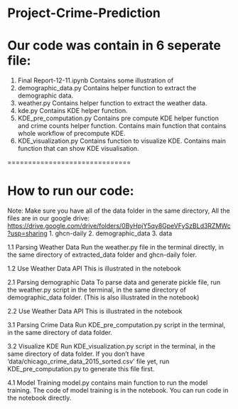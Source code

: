 # Project-Crime-Prediction
# Our code was contain in 6 seperate file:

1. Final Report-12-11.ipynb
    Contains some illustration of 
2. demographic_data.py
    Contains helper function to extract the demographic data.
3. weather.py
    Contains helper function to extract the weather data.
4. kde.py
    Contains KDE helper function.
5. KDE_pre_computation.py
    Contains pre compute KDE helper function and crime counts helper function.
    Contains main function that contains whole workflow of precompute KDE.
6. KDE_visualization.py
    Contains function to visualize KDE.
    Contains main function that can show KDE visualisation.


==============================
# How to run our code:

Note: Make sure you have all of the data folder in the same directory,
      All the files are in our google drive: 
      https://drive.google.com/drive/folders/0ByHpjY5qy8GpeVFySzBLd3RZMWc?usp=sharing
	1. ghcn-daily
	2. demographic_data
	3. data

1.1 Parsing Weather Data
	Run the weather.py file in the terminal directly, in the same directory 
    	of extracted_data folder and ghcn-daily foler.
	
1.2 Use Weather Data API
    	This is illustrated in the notebook 
	
2.1 Parsing demographic Data
    	To parse data and generate pickle file, run the weather.py script in the terminal,
    	in the same directory of demographic_data folder.
    	(This is also illustrated in the notebook)
	
2.2 Use Weather Data API
    	This is illustrated in the notebook 
	
3.1 Parsing Crime Data 
    	Run KDE_pre_computation.py script in the terminal,
    	in the same directory of data folder.
	
3.2 Visualize KDE
    	Run KDE_visualization.py script in the terminal, in the same directory of data folder.
    	If you don’t have ‘data/chicago_crime_data_2015_sorted.csv’ file yet, 
        run KDE_pre_computation.py to generate this file first. 
	
4.1 Model Training
	model.py contains main function to run the model training.
	The code of model training is in the notebook. 
	You can run code in the notebook directly.
